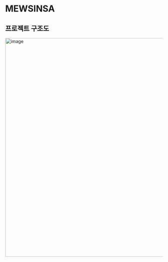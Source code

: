# MEWSINSA


## 프로젝트 구조도
<img width="700" alt="image" src="https://github.com/f-lab-edu/mewsinsa/assets/64718002/5815aa75-f4bb-49fa-b659-1a466187447b">

